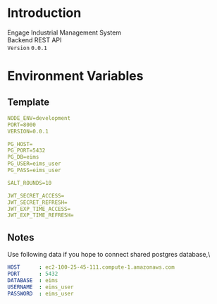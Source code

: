 # Introduction
Engage Industrial Management System\
Backend REST API\
`Version` `0.0.1`

# Environment Variables

## Template
```yaml
NODE_ENV=development
PORT=8000
VERSION=0.0.1

PG_HOST=
PG_PORT=5432
PG_DB=eims
PG_USER=eims_user
PG_PASS=eims_user

SALT_ROUNDS=10

JWT_SECRET_ACCESS=
JWT_SECRET_REFRESH=
JWT_EXP_TIME_ACCESS=
JWT_EXP_TIME_REFRESH=
```

## Notes
Use following data if you hope to connect shared postgres database,\
```yaml
HOST      : ec2-100-25-45-111.compute-1.amazonaws.com
PORT      : 5432
DATABASE  : eims
USERNAME  : eims_user
PASSWORD  : eims_user
```


